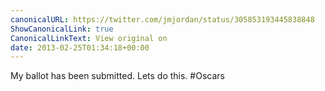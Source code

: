 ```yaml
---
canonicalURL: https://twitter.com/jmjordan/status/305853193445838848
ShowCanonicalLink: true
CanonicalLinkText: View original on
date: 2013-02-25T01:34:18+00:00
---
```

My ballot has been submitted. Lets do this. #Oscars